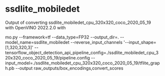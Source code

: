 # ssdlite_mobiledet
Output of converting ssdlite_mobiledet_cpu_320x320_coco_2020_05_19 with OpenVINO 2022.2.0 with 

mo.py
--framework=tf --data_type=FP32 
--output_dir=. --model_name=ssdlite_mobiledet
--reverse_input_channels
'--input_shape=[1,320,320,3]'
--tensorflow_object_detection_api_pipeline_config=./ssdlite_mobiledet_cpu_320x320_coco_2020_05_19/pipeline.config
--input_model=./ssdlite_mobiledet_cpu_320x320_coco_2020_05_19/tflite_graph.pb
--output raw_outputs/box_encodings,convert_scores
